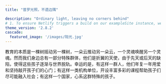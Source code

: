 ```yaml
---
title: "普罗光照，不遗边隅"

description: "Ordinary light, leaving no corners behind"
# 1. To ensure Netlify triggers a build on our exampleSite instance, we need to change a file in the exampleSite directory.
theme_version: '2.8.2'
cascade:
  featured_image: '/images/阳光.jpg'
---
```

教育的本质是一棵树摇动另一棵树，一朵云推动另一朵云，一个灵魂唤醒另一个灵魂。然而我们身边总有一部分特殊群体，他们是折翼的天使，由于先天或后天的缺陷，使得这些孩子逐渐与世界脱轨。幸运的是，有这样一群人，他们年复一年用爱和坚持敲开孩子们的心门；有这样一类机构单位，开设丰富多彩的课程帮助孩子们尽可能融入社会；有这样一个国家，心系这群特殊的孩子。